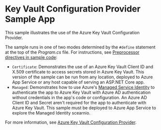 # Key Vault Configuration Provider Sample App

This sample illustrates the use of the Azure Key Vault Configuration Provider.

The sample runs in one of two modes determined by the `#define` statement at the top of the *Program.cs* file. For instructions, see [Preprocessor directives in sample code](https://docs.microsoft.com/aspnet/core#preprocessor-directives-in-sample-code):

* `Certificate`: Demonstrates the use of an Azure Key Vault Client ID and X.509 certificate to access secrets stored in Azure Key Vault. This version of the sample can be run from any location, deployed to Azure App Service or any host capable of serving an ASP.NET Core app.
* `Managed`: Demonstrates how to use Azure's [Managed Service Identity](https://docs.microsoft.com/azure/active-directory/managed-identities-azure-resources/overview) to authenticate the app to Azure Key Vault with Azure AD authentication without credentials in the app's code or configuration. An Azure AD Client ID and Secret aren't required for the app to authenticate with Azure Key Vault. This sample must be deployed to Azure App Service to explore the Managed Identity scearnio.

For more information, see [Azure Key Vault Configuration Provider](https://docs.microsoft.com/aspnet/core/security/key-vault-configuration).
